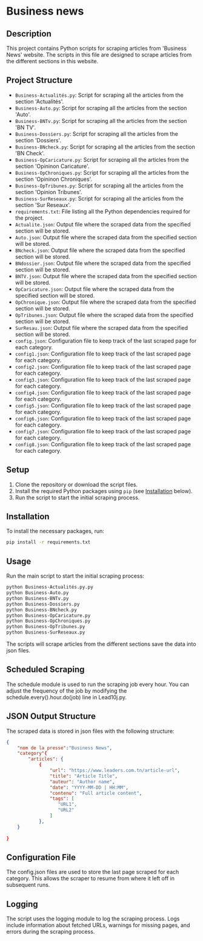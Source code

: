 
# Business news 

## Description 
This project contains Python scripts for scraping articles from 'Business News' website. The scripts in this file are designed to scrape articles from the different sections in this website.

## Project Structure
- `Business-Actualités.py`: Script for scraping all the articles from the section 'Actualités'.
- `Business-Auto.py`: Script for scraping all the articles from the section 'Auto'.
- `Business-BNTv.py`: Script for scraping all the articles from the section 'BN TV'.
- `Business-Dossiers.py`: Script for scraping all the articles from the section 'Dossiers'.
- `Business-BNcheck.py`: Script for scraping all the articles from the section 'BN Check'.
- `Business-OpCaricature.py`: Script for scraping all the articles from the section 'Opininon Caricature'.
- `Business-OpChroniques.py`: Script for scraping all the articles from the section 'Opininon Chroniques'.
- `Business-OpTribunes.py`: Script for scraping all the articles from the section 'Opinion Tribunes'.
- `Business-SurReseaux.py`: Script for scraping all the articles from the section 'Sur Reseaux'.
- `requirements.txt`: File listing all the Python dependencies required for the project.
- `Actualite.json`: Output file where the scraped data from the specified section will be stored.
- `Auto.json`: Output file where the scraped data from the specified section will be stored.
- `BNcheck.json`: Output file where the scraped data from the specified section will be stored.
- `BNdossier.json`: Output file where the scraped data from the specified section will be stored.
- `BNTV.json`: Output file where the scraped data from the specified section will be stored.
- `OpCaricature.json`: Output file where the scraped data from the specified section will be stored.
- `OpChronique.json`: Output file where the scraped data from the specified section will be stored.
- `OpTribunes.json`: Output file where the scraped data from the specified section will be stored.
- `SurResau.json`: Output file where the scraped data from the specified section will be stored.
- `config.json`: Configuration file to keep track of the last scraped page for each category.
- `config1.json`: Configuration file to keep track of the last scraped page for each category.
- `config2.json`: Configuration file to keep track of the last scraped page for each category.
- `config3.json`: Configuration file to keep track of the last scraped page for each category.
- `config4.json`: Configuration file to keep track of the last scraped page for each category.
- `config5.json`: Configuration file to keep track of the last scraped page for each category.
- `config6.json`: Configuration file to keep track of the last scraped page for each category.
- `config7.json`: Configuration file to keep track of the last scraped page for each category.
- `config8.json`: Configuration file to keep track of the last scraped page for each category.

## Setup
1. Clone the repository or download the script files.
2. Install the required Python packages using `pip` (see [Installation](#installation) below).
3. Run the script to start the initial scraping process.

## Installation
To install the necessary packages, run:

```sh
pip install -r requirements.txt
```
## Usage
Run the main script to start the initial scraping process:
```bash
python Business-Actualités.py.py
python Business-Auto.py
python Business-BNTv.py
python Business-Dossiers.py
python Business-BNcheck.py
python Business-OpCaricature.py
python Business-OpChroniques.py
python Business-OpTribunes.py
python Business-SurReseaux.py
```
The scripts will scrape articles from the different sections save the data into json files. 

## Scheduled Scraping
The schedule module is used to run the scraping job every hour. You can adjust the frequency of the job by modifying the schedule.every().hour.do(job) line in Lead10j.py.

## JSON Output Structure
The scraped data is stored in json files with the following structure:
```json
{
    "nom de la presse":"Business News",
    "category"{
        "articles": {
            {
                "url": "https://www.leaders.com.tn/article-url",
                "title": "Article Title",
                "auteur": "Author name",
                "date": "YYYY-MM-DD | HH:MM",
                "contenu": "Full article content",
                "tags": [
                   "URL1",
                   "URL2"
                ]
            },
    }
    
}

```
## Configuration File
The config.json files are used to store the last page scraped for each category. This allows the scraper to resume from where it left off in subsequent runs.
## Logging
The script uses the logging module to log the scraping process. Logs include information about fetched URLs, warnings for missing pages, and errors during the scraping process.





